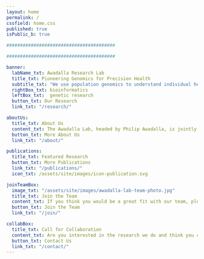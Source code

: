 ```yaml
---
layout: home
permalink: /
cssfield: home.css
published: true
isPublic_b: true

########################################

########################################

banner:
  labName_txt: Awadalla Research Lab
  title_txt: Pioneering Genomics for Precision Health 
  subtitle_txt: "We use population genomics to understand individual health trajectories. We are a cross-disciplinary team using genomics, statistics and machine learning to understand the evolution of healthy aging, infectious diseases and cancer."
  rightBox_txt: bioinformatics
  leftBox_txt:  genetic research
  button_txt: Our Research
  link_txt: "/research/"

aboutUs:
  title_txt: About Us
  content_txt: The Awadalla Lab, headed by Philip Awadalla, is jointly housed at the [University of Oxford](https://www.ox.ac.uk/), the [University of Toronto](https://www.utoronto.ca/) and the [Ontario Institute for Cancer Research](http://oicr.on.ca/). Working with genomic data, and through the development of computational tools, the laboratory interrogates genomic and environmental contributions associated with the frequency and severity of diseases in human populations.
  button_txt: More About Us
  link_txt: "/about/"

publications:
  title_txt: Featured Research
  button_txt: More Publications
  link_txt: "/publications/"
  icon_txt: /assets/site/images/icon-publication.svg

joinTeamBox:
  image_txt: "/assets/site/images/awadalla-lab-team-photo.jpg"
  title_txt: Join the Team
  content_txt: If you think you would be a great fit with our team, please explore our opportunities.
  button_txt: Join the Team
  link_txt: "/join/"

collabBox:
  title_txt: Call for Collaboration
  content_txt: Are you interested in the research we do and think you can add value to our projects?
  button_txt: Contact Us
  link_txt: "/contact/"
---
```

